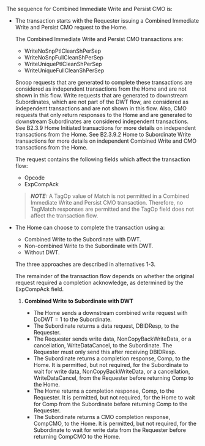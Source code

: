 The sequence for Combined Immediate Write and Persist CMO is:

- The transaction starts with the Requester issuing a Combined Immediate Write and Persist CMO request to the Home.

    The Combined Immediate Write and Persist CMO transactions are:

    - WriteNoSnpPtlCleanShPerSep
    - WriteNoSnpFullCleanShPerSep
    - WriteUniquePtlCleanShPerSep
    - WriteUniqueFullCleanShPerSep

    Snoop requests that are generated to complete these transactions are considered as independent transactions from the Home and are not shown in this flow. Write requests that are generated to downstream Subordinates, which are not part of the DWT flow, are considered as independent transactions and are not shown in this flow. Also, CMO requests that only return responses to the Home and are generated to downstream Subordinates are considered independent transactions. See B2.3.9 Home Initiated transactions for more details on independent transactions from the Home. See B2.3.9.2 Home to Subordinate Write transactions for more details on independent Combined Write and CMO transactions from the Home.

    The request contains the following fields which affect the transaction flow:

    - Opcode
    - ExpCompAck

    > **_NOTE:_** A TagOp value of Match is not permitted in a Combined Immediate Write and Persist CMO transaction. Therefore, no TagMatch responses are permitted and the TagOp field does not affect the transaction flow.

- The Home can choose to complete the transaction using a:

    - Combined Write to the Subordinate with DWT.
    - Non-combined Write to the Subordinate with DWT.
    - Without DWT.

    The three approaches are described in alternatives 1-3.

    The remainder of the transaction flow depends on whether the original request required a completion acknowledge, as determined by the ExpCompAck field.

    1. **Combined Write to Subordinate with DWT**

        - The Home sends a downstream combined write request with DoDWT = 1 to the Subordinate.
        - The Subordinate returns a data request, DBIDResp, to the Requester.
        - The Requester sends write data, NonCopyBackWriteData, or a cancellation, WriteDataCancel, to the Subordinate. The Requester must only send this after receiving DBIDResp.
        - The Subordinate returns a completion response, Comp, to the Home. It is permitted, but not required, for the Subordinate to wait for write data, NonCopyBackWriteData, or a cancellation, WriteDataCancel, from the Requester before returning Comp to the Home.
        - The Home returns a completion response, Comp, to the Requester. It is permitted, but not required, for the Home to wait for Comp from the Subordinate before returning Comp to the Requester.
        - The Subordinate returns a CMO completion response, CompCMO, to the Home. It is permitted, but not required, for the Subordinate to wait for write data from the Requester before returning CompCMO to the Home.